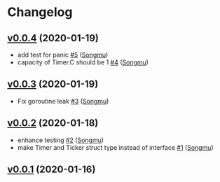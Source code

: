 # Changelog

## [v0.0.4](https://github.com/Songmu/flextime/compare/v0.0.3...v0.0.4) (2020-01-19)

* add test for panic [#5](https://github.com/Songmu/flextime/pull/5) ([Songmu](https://github.com/Songmu))
* capacity of Timer.C should be 1 [#4](https://github.com/Songmu/flextime/pull/4) ([Songmu](https://github.com/Songmu))

## [v0.0.3](https://github.com/Songmu/flextime/compare/v0.0.2...v0.0.3) (2020-01-19)

* Fix goroutine leak [#3](https://github.com/Songmu/flextime/pull/3) ([Songmu](https://github.com/Songmu))

## [v0.0.2](https://github.com/Songmu/flextime/compare/v0.0.1...v0.0.2) (2020-01-18)

* enhance testing [#2](https://github.com/Songmu/flextime/pull/2) ([Songmu](https://github.com/Songmu))
* make Timer and Ticker struct type instead of interface [#1](https://github.com/Songmu/flextime/pull/1) ([Songmu](https://github.com/Songmu))

## [v0.0.1](https://github.com/Songmu/flextime/compare/fd5b95be9b8e...v0.0.1) (2020-01-16)

